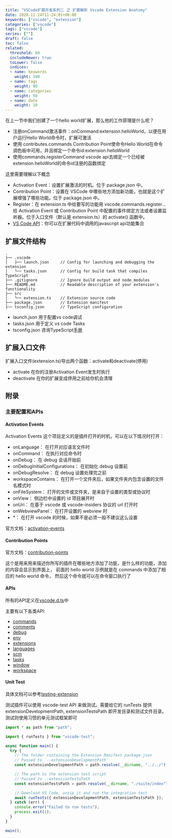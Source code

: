 ```yaml
---
title: "VSCode扩展开发系列二 之 扩展解析 Vscode Extension Anatomy"
date: 2020-11-24T11:24:01+08:00
keywords: ["vscode", "extension"]
categories: ["vscode"]
tags: ["vscode"]
series: [""]
draft: false
toc: false
related:
  threshold: 80
  includeNewer: true
  toLower: false
  indices:
  - name: keywords
    weight: 100
  - name: tags
    weight: 90
  - name: categories
    weight: 50
  - name: date
    weight: 10
---
```


在上一节中我们创建了一个hello world扩展，那么他的工作原理是什么呢？

- 注册onCommand激活事件：onCommand:extension.helloWorld，以便在用户运行Hello World命令时，扩展可激活
- 使用 contributes.commands Contribution Point使命令Hello World在命令调色板中可用，并且绑定一个命令id:extension.helloWorld
- 使用commands.registerCommand vscode api去绑定一个已经被extension.helloWorld的命令id注册的函数绑定

这里需要理解以下概念

- Activation Event：设置扩展激活的时机。位于 package.json 中。
- Contribution Point：设置在 VSCode 中哪些地方添加新功能，也就是这个扩展增强了哪些功能。位于 package.json 中。
- Register：在 extension.ts 中给要写的功能用 vscode.commands.register... 给 Activation Event 或 Contribution Point 中配置的事件绑定方法或者设置监听器。位于入口文件（默认是 extension.ts）的 activate() 函数中。
- [VS Code API](https://code.visualstudio.com/api/references/vscode-api)：你可以在扩展代码中调用的javascript api功能集合


## 扩展文件结构
```shell script
.
├── .vscode
│   ├── launch.json     // Config for launching and debugging the extension
│   └── tasks.json      // Config for build task that compiles TypeScript
├── .gitignore          // Ignore build output and node_modules
├── README.md           // Readable description of your extension's functionality
├── src
│   └── extension.ts    // Extension source code
├── package.json        // Extension manifest
├── tsconfig.json       // TypeScript configuration
```
- launch.json 用于配置vs code调试
- tasks.json 用于定义 vs code Tasks
- tsconfig.json 咨询TypeScript[手册](https://www.typescriptlang.org/docs/handbook/tsconfig-json.html)



## 扩展入口文件
扩展入口文件(extension.ts)导出两个函数：activate和deactivate(停用)

- activate 在你的注册Activation Event发生时执行
- deactivate 在你的扩展变成停用之前给你机会清理


## 附录
### 主要配置和APIs
#### Activation Events
Activation Events
这个项目定义的是插件打开的时机，可以在以下情况时打开：

- onLanguage： 在打开对应语言文件时
- onCommand： 在执行对应命令时
- onDebug： 在 debug 会话开始前
- onDebugInitialConfigurations： 在初始化 debug 设置前
- onDebugResolve： 在 debug 设置处理完之前
- workspaceContains： 在打开一个文件夹后，如果文件夹内包含设置的文件名模式时
- onFileSystem： 打开的文件或文件夹，是来自于设置的类型或协议时
- onView： 侧边栏中设置的 id 项目展开时
- onUri： 在基于 vscode 或 vscode-insiders 协议的 url 打开时
- onWebviewPanel： 在打开设置的 webview 时
- *： 在打开 vscode 的时候，如果不是必须一般不建议这么设置

官方文档：[activation-events](https://code.visualstudio.com/api/references/activation-events)


#### Contribution Points
官方文档：[contribution-points](https://code.visualstudio.com/api/references/contribution-points)

这个是用来用来描述你所写的插件在哪些地方添加了功能，是什么样的功能，添加的内容会显示到界面上，
前面的 hello world 示例就是在 commands 中添加了相应的 hello world 命令，
然后这个命令就可以在命令窗口执行了




#### APIs
所有的API定义在[vscode.d.ts](https://github.com/Microsoft/vscode/blob/master/src/vs/vscode.d.ts)中

主要有以下各类API:

- [commands](https://code.visualstudio.com/api/references/vscode-api%23commands)
- [comments](https://code.visualstudio.com/api/references/vscode-api%23comments)
- [debug](https://code.visualstudio.com/api/references/vscode-api%23debug)
- [env](https://code.visualstudio.com/api/references/vscode-api%23env)
- [extensions](https://code.visualstudio.com/api/references/vscode-api%23extensions)
- [languages](https://code.visualstudio.com/api/references/vscode-api%23languages)
- [scm](https://code.visualstudio.com/api/references/vscode-api%23scm)
- [tasks](https://code.visualstudio.com/api/references/vscode-api%23tasks)
- [window](https://code.visualstudio.com/api/references/vscode-api%23window)
- [workspace](https://code.visualstudio.com/api/references/vscode-api%23workspace)


#### Unit Test
具体文档可以参考[testing-extension](https://code.visualstudio.com/api/working-with-extensions/testing-extension)

测试插件可以使用 vscode-test API 来做测试。需要给它的 runTests 提供 extensionDevelopmentPath, 
extensionTestsPath 即开发目录和测试文件目录。测试则使用习惯的单元测试框架即可
```javascript
import * as path from "path";

import { runTests } from "vscode-test";

async function main() {
  try {
    // The folder containing the Extension Manifest package.json
    // Passed to `--extensionDevelopmentPath`
    const extensionDevelopmentPath = path.resolve(__dirname, "../../");

    // The path to the extension test script
    // Passed to --extensionTestsPath
    const extensionTestsPath = path.resolve(__dirname, "./suite/index");

    // Download VS Code, unzip it and run the integration test
    await runTests({ extensionDevelopmentPath, extensionTestsPath });
  } catch (err) {
    console.error("Failed to run tests");
    process.exit(1);
  }
}

main();
```







